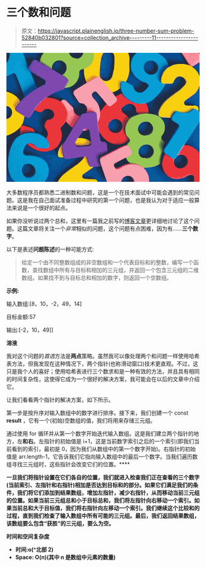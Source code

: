 # 三个数和问题

> 原文：<https://javascript.plainenglish.io/three-number-sum-problem-52840b032801?source=collection_archive---------11----------------------->

![](img/7ec483f730b1321a4434cf493059262f.png)

大多数程序员都熟悉二进制数和问题，这是一个在技术面试中可能会遇到的常见问题。这是我在自己面试准备过程中研究的第一个问题，也是我认为对于适应一般算法来说是一个很好的起点。

如果你没听说过两个总和，这里有一篇我之前写的[博客文章](/two-sum-problem-hash-map-solution-581779a56022)更详细地讨论了这个问题。这篇文章将关注一个*非常*相似的问题，这个问题有点困难，因为有……**三个数字**。

以下是表述**问题陈述**的一种可能方式:

> 给定一个由不同整数组成的非空数组和一个代表目标和的整数，编写一个函数，查找数组中所有与目标和相加的三元组，并返回一个包含三元组的二维数组。如果找不到与目标总和相加的数字，则返回一个空数组。

**示例:**

输入数组:[8，10，-2，49，14]

目标金额:57

输出:[-2，10，49]]

**溶液**

我对这个问题的*首选*方法是**两点**策略。虽然我可以像处理两个和问题一样使用哈希表方法，但我发现在这种情况下，两个指针(也称滑动窗口)技术更直观。不过，这只是我个人的喜好；使用哈希表进行三个数求和是一种有效的方法，并且具有相同的时间复杂性，这使得它成为一个很好的解决方案，我可能会在以后的文章中介绍它。

让我们看看两个指针的解决方案，如下所示。

第一步是按升序对输入数组中的数字进行排序。接下来，我们创建一个 const **result** ，它有一个(初始)空数组的值，我们将用来存储三元组。

通过使用 for 循环并从第一个数字开始迭代输入数组。这是我们建立两个指针的地方，左**和右**。左指针的初始值是 i+1，这是当前数字索引之后的一个索引(即我们当前看到的索引，最初是 0，因为我们从数组中的第一个数字开始)。右指针的初始值是 arr.length-1，它告诉我们它指向输入数组中的最后一个数字。当我们遍历数组寻找三元组时，这些指针会改变它们的位置。****

****一旦我们将指针设置在它们各自的位置，我们就进入检查我们正在查看的三个数字(当前索引、左指针和右指针)相加是否达到目标和的部分。如果它们满足我们的条件，我们将它们添加到结果数组，增加左指针，减少右指针，从而移动当前三元组的位置。如果当前三元组总和小于目标总和，我们将左指针向右移动一个索引。如果当前总和大于目标值，我们将右指针向左移动一个索引。我们继续这个比较和的过程，直到我们检查了输入数组中所有可能的三元组。最后，我们返回结果数组，该数组要么包含“获胜”的三元组，要么为空。****

******时间和空间复杂度******

*   ****时间:o(^北部 2)****
*   ****Space: O(n)(其中 n 是数组中元素的数量)****
